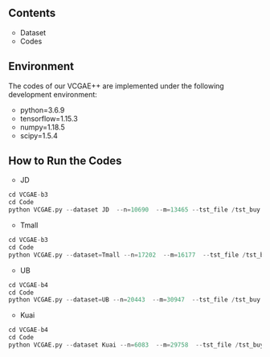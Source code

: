 ## Contents
<ul>
  <li style="list-style-type:circle;"> Dataset
  <li style="list-style-type:circle;"> Codes
</ul>

## Environment
The codes of our VCGAE++ are implemented under the following development environment:
<ul>
  <li style="list-style-type:circle;">python=3.6.9</li>
  <li style="list-style-type:circle;">tensorflow=1.15.3</li>
  <li style="list-style-type:circle;">numpy=1.18.5</li>
  <li style="list-style-type:circle;">scipy=1.5.4</li>
</ul>



## How to Run the Codes
<ul>
  <li style="list-style-type:circle;">JD</li>
</ul>

```python
cd VCGAE-b3
cd Code
python VCGAE.py --dataset JD  --n=10690  --m=13465 --tst_file /tst_buy --layer_size=[100,100,100]   --lr=0.001  --node_dropout_flag=1  --node_dropout=[0.1] --mess_dropout=[0.1]   --tradeOff=0.1  --tradeOff_cr=0.1 --Ks=[5,10,15] --gpu_id=4 --tradeOff_ssl=0.1 --ssl_temp=0.2

```

<ul>
  <li style="list-style-type:circle;">Tmall</li>
</ul>

```python
cd VCGAE-b3
cd Code
python VCGAE.py --dataset=Tmall --n=17202  --m=16177  --tst_file /tst_buy  --layer_size=[100,100,100,100]   --lr=0.001 --node_dropout_flag=1  --node_dropout=[0.1] --mess_dropout=[0.1]   --tradeOff=0.01  --tradeOff_cr=0.1 --Ks=[5,10,15] --gpu_id=2 --tradeOff_ssl=0.01 --ssl_temp=0.2
```

<ul>
  <li style="list-style-type:circle;">UB</li>
</ul>

```python
cd VCGAE-b4
cd Code
python VCGAE.py --dataset=UB --n=20443  --m=30947  --tst_file /tst_buy  --layer_size=[100,100,100,100] --lr=0.001    --node_dropout_flag=1  --node_dropout=[0.1]   --mess_dropout=[0.5] --tradeOff=1 --tradeOff_cr=1  --Ks=[5,10,15] --gpu_id=6 --tradeOff_ssl=0.01 --ssl_temp=0.2
```

<ul>
  <li style="list-style-type:circle;">Kuai</li>
</ul>

```python
cd VCGAE-b4
cd Code
python VCGAE.py --dataset Kuai --n=6083  --m=29758  --tst_file /tst_buy  --layer_size=[100,100,100,100] --lr=0.001    --node_dropout_flag=1  --node_dropout=[0.1]   --mess_dropout=[0.1]   --tradeOff=1 --tradeOff_cr=1  --Ks=[5,10,15] --gpu_id=1 --tradeOff_ssl=0.1 --ssl_temp=0.6
```




